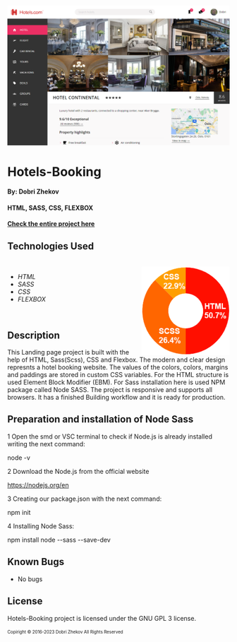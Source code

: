 <img align="justify" alt="chart" width="950px" src="https://github.com/zhekovdobri/Hotels-Booking/blob/main/img/hero.png">

# Hotels-Booking

#### By: Dobri Zhekov

#### HTML, SASS, CSS, FLEXBOX

#### [<ins>Check the entire project here</ins>](https://zhekovdobri.github.io/Hotels-Booking/)

## Technologies Used

<div class=pull-left>

</div>
&nbsp;&nbsp;&nbsp;&nbsp;&nbsp;&nbsp;&nbsp;&nbsp;&nbsp;&nbsp;&nbsp;&nbsp;&nbsp;&nbsp;&nbsp;
<div class=pull-right>
<img align="right" alt="chart" height="200px" src="https://github.com/zhekovdobri/Hotels-Booking/blob/main/img/Hotel_Booking_language_chart.png">
</div>

* _HTML_
* _SASS_
* _CSS_
* _FLEXBOX_

<br />

## Description

This Landing page project is built with the help of HTML, Sass(Scss), CSS and Flexbox. The modern and clear design represnts a hotel booking website. The values of the colors, 
colors, margins and paddings are stored in custom CSS variables. For the HTML structure is used Element Block Modifier (EBM). For Sass installation here is used NPM package called Node SASS. The project is 
responsive and supports all browsers. It has a finished Building workflow and it is ready for production.

## Preparation and installation of Node Sass

1 Open the smd or VSC terminal to check if Node.js is already installed writing the next command:

node -v

2 Download the Node.js from the official website

https://nodejs.org/en

3 Creating our package.json with the next command:

npm init

4 Installing Node Sass:

npm install node --sass --save-dev 

## Known Bugs

* No bugs

## License

Hotels-Booking project is licensed under the GNU GPL 3 license.

<sub><sup>Copiright © 2016-2023 Dobri Zhekov All Rights Reserved</sup></sub>
